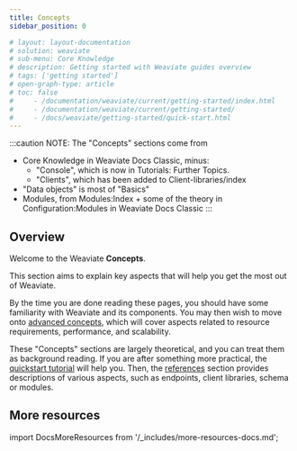 ```yaml
---
title: Concepts
sidebar_position: 0

# layout: layout-documentation
# solution: weaviate
# sub-menu: Core Knowledge
# description: Getting started with Weaviate guides overview
# tags: ['getting started']
# open-graph-type: article
# toc: false
#     - /documentation/weaviate/current/getting-started/index.html
#     - /documentation/weaviate/current/getting-started/
#     - /docs/weaviate/getting-started/quick-start.html
---
```


<!-- TODO: Remove explanatory header once layout review complete -->
:::caution NOTE:
The "Concepts" sections come from
- Core Knowledge in Weaviate Docs Classic, minus:
  - "Console", which is now in Tutorials: Further Topics.
  - "Clients", which has been added to Client-libraries/index
- "Data objects" is most of "Basics"
- Modules, from Modules:Index + some of the theory in Configuration:Modules in Weaviate Docs Classic
:::

## Overview

Welcome to the Weaviate **Concepts**.

This section aims to explain key aspects that will help you get the most out of Weaviate.

By the time you are done reading these pages, you should have some familiarity with Weaviate and its components. You may then wish to move onto [advanced concepts](../architecture/index.md), which will cover aspects related to resource requirements, performance, and scalability.

These "Concepts" sections are largely theoretical, and you can treat them as background reading. If you are after something more practical, the [quickstart tutorial](developers/weaviate/getting-started) will help you. Then, the [references](../references/index.md) section provides descriptions of various aspects, such as endpoints, client libraries, schema or modules.

## More resources

import DocsMoreResources from '/_includes/more-resources-docs.md';

<DocsMoreResources />